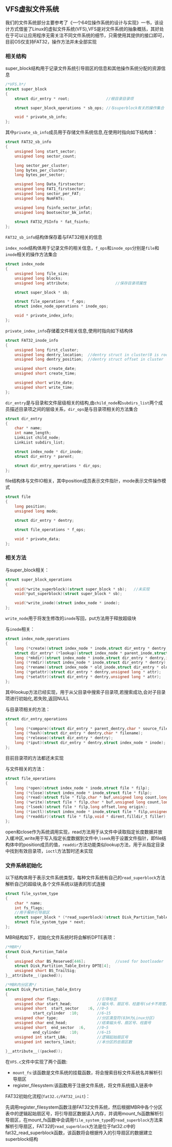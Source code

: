 ## VFS虚拟文件系统

我们的文件系统部分主要参考了《一个64位操作系统的设计与实现》一书，该设计方式借鉴了Linux的虚拟文件系统(VFS),VFS是对文件系统的抽象概括，其好处在于可以让应用程序无需关注不同文件系统的细节，只需使用其提供的接口即可，目前OS仅支持FAT32，操作方法并未全部实现

### 相关结构

super_block结构用于记录文件系统引导扇区的信息和其他操作系统分配的资源信息

```c
/*VFS.h*/
struct super_block
{
	struct dir_entry * root;				//根目录目录项

	struct super_block_operations * sb_ops;	//与superblock有关的操作集合

	void * private_sb_info;					
};
```

其中`private_sb_info`成员用于存储文件系统信息,在使用时指向如下结构体：

```c
struct FAT32_sb_info
{
	unsigned long start_sector;
	unsigned long sector_count;

	long sector_per_cluster;
	long bytes_per_cluster;
	long bytes_per_sector;

	unsigned long Data_firstsector;
	unsigned long FAT1_firstsector;
	unsigned long sector_per_FAT;
	unsigned long NumFATs;

	unsigned long fsinfo_sector_infat;
	unsigned long bootsector_bk_infat;
	
	struct FAT32_FSInfo * fat_fsinfo;
};

```

`FAT32_sb_info`结构体保存着与FAT32相关的信息

`index_node`结构体用于记录文件的相关信息，`f_ops`和`inode_ops`分别是`file`和`inode`相关的操作方法集合

```C
struct index_node
{
	unsigned long file_size;
	unsigned long blocks;
	unsigned long attribute;					//保存目录项属性

	struct super_block * sb;

	struct file_operations * f_ops;
	struct index_node_operations * inode_ops;

	void * private_index_info;
};
```

`private_index_info`存储着文件相关信息,使用时指向如下结构体

```C
struct FAT32_inode_info
{
	unsigned long first_cluster;
	unsigned long dentry_location;	//dentry struct in cluster(0 is root,1 is invalid)
	unsigned long dentry_position;	//dentry struct offset in cluster

	unsigned short create_date;
	unsigned short create_time;

	unsigned short write_date;
	unsigned short write_time;
};
```

`dir_entry`是与目录和文件层级相关的结构,由`child_node`和`subdirs_list`两个成员描述目录项之间的层级关系，`dir_ops`是与目录项相关的方法集合

```c
struct dir_entry
{
	char * name;
	int name_length;
	LinkList child_node;
	LinkList subdirs_list;

	struct index_node * dir_inode;
	struct dir_entry * parent;

	struct dir_entry_operations * dir_ops;
};

```

file结构体与文件IO相关，其中position成员表示文件指针，mode表示文件操作模式

```c
struct file
{
	long position;
	unsigned long mode;

	struct dir_entry * dentry;

	struct file_operations * f_ops;

	void * private_data;
};
```

### 相关方法

与super_block相关：

```C
struct super_block_operations
{
	void(*write_superblock)(struct super_block * sb);	//未实现
	void(*put_superblock)(struct super_block * sb);

	void(*write_inode)(struct index_node * inode);
};
```

`write_node`用于将发生修改的`inode`写回，put方法用于释放超级块

与`inode`相关：

```C
struct index_node_operations
{
	long (*create)(struct index_node * inode,struct dir_entry * dentry,int mode);
	struct dir_entry* (*lookup)(struct index_node * parent_inode,struct dir_entry * dest_dentry);
	long (*mkdir)(struct index_node * inode,struct dir_entry * dentry,int mode);
	long (*rmdir)(struct index_node * inode,struct dir_entry * dentry);
	long (*rename)(struct index_node * old_inode,struct dir_entry * old_dentry,struct index_node * new_inode,struct dir_entry * new_dentry);
	long (*getattr)(struct dir_entry * dentry,unsigned long * attr);
	long (*setattr)(struct dir_entry * dentry,unsigned long * attr);
};
```

其中lookup方法已经实现，用于从父目录中搜索子目录项,若搜索成功,会对子目录项进行初始化,若失败,返回NULL

与目录项相关的方法：

```c
struct dir_entry_operations
{
	long (*compare)(struct dir_entry * parent_dentry,char * source_filename,char * destination_filename);
	long (*hash)(struct dir_entry * dentry,char * filename);
	long (*release)(struct dir_entry * dentry);
	long (*iput)(struct dir_entry * dentry,struct index_node * inode);
};
```

目前目录项的方法都还未实现

与文件相关的方法：

```c
struct file_operations
{
	long (*open)(struct index_node * inode,struct file * filp);
	long (*close)(struct index_node * inode,struct file * filp);
	long (*read)(struct file * filp,char * buf,unsigned long count,long * position);
	long (*write)(struct file * filp,char * buf,unsigned long count,long * position);
	long (*lseek)(struct file * filp,long offset,long origin);
	long (*ioctl)(struct index_node * inode,struct file * filp,unsigned long cmd,unsigned long arg);
	long (*readdir)(struct file * filp,void * dirent,filldir_t filler);
};

```

open和close作为系统调用实现，read方法用于从文件中读取指定长度数据并放入缓冲区,write用于写入指定长度数据到文件中,`lseek`用于设置文件指针，即file结构体中的position成员的值，`readdir`方法功能类似lookup方法，用于从指定目录中找到有效目录项，`ioctl`方法暂时还未实现



### 文件系统初始化

以下结构体用于表示文件系统类型，每种文件系统有自己的`read_superblock`方法解析自己的超级块,各个文件系统以链表的形式连接

```c
struct file_system_type
{
	char * name;
	int fs_flags;
	//用于解析引导扇区
	struct super_block * (*read_superblock)(struct Disk_Partition_Table_Entry * DPTE,void * buf);
	struct file_system_type * next;
};

```

MBR结构如下，初始化文件系统时将会解析DPTE表项：

```c
/*MBR*/
struct Disk_Partition_Table
{
	unsigned char BS_Reserved[446];             //used for bootloader
	struct Disk_Partition_Table_Entry DPTE[4];  
	unsigned short BS_TrailSig;
}__attribute__((packed));

/*MBR内分区表*/
struct Disk_Partition_Table_Entry
{
	unsigned char flags;				//引导标志
	unsigned char start_head;			//磁头号、扇区号、柱面号(sd卡不用管)
	unsigned short  start_sector	:6,	//0~5
			start_cylinder	:10;		//6~15
	unsigned char type;					//分区类型符(83H为Linux分区)
	unsigned char end_head;				//结束磁头号、扇区号、柱面号
	unsigned short  end_sector	:6,		//0~5
			end_cylinder	:10;		//6~15
	unsigned int start_LBA;				//逻辑起始扇区号
	unsigned int sectors_limit;			//本分区的总扇区数
	
}__attribute__((packed));
```

在`VFS.c`文件中实现了两个函数:

* `mount_fs`:该函数是文件系统的挂载函数，将会搜索目标文件系统名并解析引导扇区
* register_filesystem:该函数用于注册文件系统，将文件系统插入链表中

FAT32初始化流程(`fat32.c/FAT32_init`)：

先调用register_filesystem函数注册FAT32文件系统，然后根据MBR中各个分区表中的逻辑起始扇区号，将引导扇区数据读入内存，并调用mount_fs函数解析引导扇区，在mount_fs函数中会调用`file_system_type`的`read_superblock`方法来解析引导扇区，FAT32的`read_superblock`方法是位于fat32.c中的fat32_read_superblock函数，该函数将会根据传入的引导扇区的数据建立superblock结构